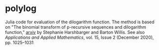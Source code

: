 # polylog

 Julia code for evaluation of the dilogarithm function. The method is
 based on "The binomial transform of p-recursive sequences and 
 dilogarithm function," [arxiv](https://arxiv.org/pdf/1910.06928.pdf) by Stephanie Harshbarger and Barton Willis. See also _Applications and Applied Mathematics_, vol. 15, Issue 2 (December 2020), pp. 1025–1031
